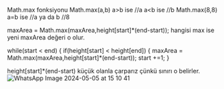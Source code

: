 ​Math.max fonksiyonu
Math.max(a,b) a>b ise //a 
              a<b ise //b
Math.max(8,8) a=b ise //a ya da b  //8

maxArea = Math.max(maxArea,height[start]*(end-start));
hangisi max ise yeni maxArea değeri o olur.


while(start < end)
        {
            if(height[start] < height[end])
            {
                maxArea = Math.max(maxArea,height[start]*(end-start));
                start +=1;
            }

height[start]*(end-start)  küçük olanla çarparız çünkü sınırı o belirler.
![WhatsApp Image 2024-05-05 at 15 10 41](https://github.com/dilrubaoner/LeetCode/assets/120575389/e75300e9-3c33-4f0b-85e1-316c06383ba0)
